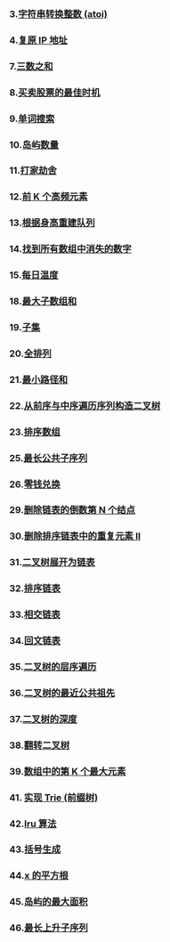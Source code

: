<!-- ### 1. [无重复字符的最长子串](https://leetcode.cn/problems/longest-substring-without-repeating-characters/) -->

<!-- ### 2. [最长回文子串](https://leetcode.cn/problems/longest-palindromic-substring/) -->

### 3.[字符串转换整数 (atoi)](https://leetcode.cn/problems/string-to-integer-atoi/)

### 4.[复原 IP 地址](https://leetcode.cn/problems/restore-ip-addresses/)

<!-- ### 5.[反转字符串中的单词](https://leetcode.cn/problems/reverse-words-in-a-string/) -->

<!-- ### 6.[两数之和](https://leetcode.cn/problems/two-sum/) -->

### 7.[三数之和](https://leetcode.cn/problems/3sum/)

### 8.[买卖股票的最佳时机](https://leetcode.cn/problems/best-time-to-buy-and-sell-stock/submissions/)

### 9.[单词搜索](https://leetcode.cn/problems/word-search)

### 10.[岛屿数量](https://leetcode.cn/problems/number-of-islands/)

### 11.[打家劫舍](https://leetcode.cn/problems/house-robber)

### 12.[前 K 个高频元素](https://leetcode.cn/problems/top-k-frequent-elements)

### 13.[根据身高重建队列](https://leetcode.cn/problems/queue-reconstruction-by-height)

### 14.[找到所有数组中消失的数字](https://leetcode.cn/problems/find-all-numbers-disappeared-in-an-array)

### 15.[每日温度](https://leetcode.cn/problems/daily-temperatures)

<!-- ### 16.[移动零](https://leetcode.cn/problems/move-zeroes) -->

<!-- ### 17.[合并两个有序数组](https://leetcode.cn/problems/merge-sorted-array/) -->

### 18.[最大子数组和](https://leetcode.cn/problems/maximum-subarray/)

### 19.[子集](https://leetcode.cn/problems/subsets/)

### 20.[全排列](https://leetcode.cn/problems/permutations/)

### 21.[最小路径和](https://leetcode.cn/problems/minimum-path-sum/)

### 22.[从前序与中序遍历序列构造二叉树](https://leetcode.cn/problems/construct-binary-tree-from-preorder-and-inorder-traversal/)

### 23.[排序数组](https://leetcode.cn/problems/sort-an-array/)

<!-- ### 24.[爬楼梯](https://leetcode.cn/problems/climbing-stairs/) -->

### 25.[最长公共子序列](https://leetcode.cn/problems/longest-common-subsequence/)

### 26.[零钱兑换](https://leetcode.cn/problems/coin-change/)

<!-- ### 27.[反转链表](https://leetcode.cn/problems/reverse-linked-list/) -->

<!-- ### 28.[环形链表](https://leetcode.cn/problems/linked-list-cycle/) -->

### 29.[删除链表的倒数第 N 个结点](https://leetcode.cn/problems/remove-nth-node-from-end-of-list/)

### 30.[删除排序链表中的重复元素 II](https://leetcode.cn/problems/remove-duplicates-from-sorted-list-ii/)

### 31.[二叉树展开为链表](https://leetcode.cn/problems/flatten-binary-tree-to-linked-list)

### 32.[排序链表](https://leetcode.cn/problems/sort-list)

### 33.[相交链表](https://leetcode.cn/problems/intersection-of-two-linked-lists)

### 34.[回文链表](https://leetcode.cn/problems/palindrome-linked-list)

### 35.[二叉树的层序遍历](https://leetcode.cn/problems/binary-tree-level-order-traversal/)

### 36.[二叉树的最近公共祖先](https://leetcode.cn/problems/lowest-common-ancestor-of-a-binary-tree/)

### 37.[二叉树的深度](https://leetcode.cn/problems/er-cha-shu-de-shen-du-lcof/)

### 38.[翻转二叉树](https://leetcode.cn/problems/invert-binary-tree/)

### 39.[数组中的第 K 个最大元素](https://leetcode.cn/problems/kth-largest-element-in-an-array/)

<!-- ### 40.[有效的括号](https://leetcode.cn/problems/valid-parentheses/) -->

### 41. [实现 Trie (前缀树)](https://leetcode.cn/problems/implement-trie-prefix-tree/)

### 42.[lru 算法](https://leetcode.cn/problems/lru-cache/)

### 43.[括号生成](https://leetcode.cn/problems/generate-parentheses/)

### 44.[x 的平方根 ](https://leetcode.cn/problems/sqrtx/)

### 45.[岛屿的最大面积](https://leetcode-cn.com/problems/max-area-of-island)

### 46.[最长上升子序列](https://leetcode-cn.com/problems/longest-increasing-subsequence)
